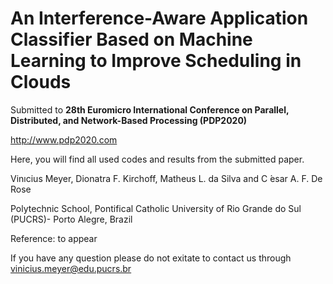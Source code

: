 # An Interference-Aware Application Classifier Based on Machine Learning to Improve Scheduling in Clouds

Submitted to **28th Euromicro International Conference on Parallel, Distributed, and Network-Based Processing (PDP2020)**

http://www.pdp2020.com

Here, you will find all used codes and results from the submitted paper.</br>


Vinıcius Meyer, Dionatra F. Kirchoff, Matheus L. da Silva and C ́esar A. F. De Rose

Polytechnic School, Pontifical Catholic University of Rio Grande do Sul (PUCRS)- Porto Alegre, Brazil

Reference: to appear

If you have any question please do not exitate to contact us through vinicius.meyer@edu.pucrs.br</br>


